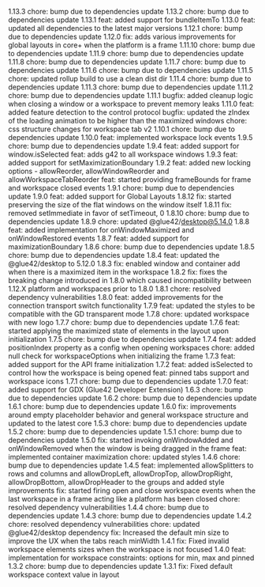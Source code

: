 1.13.3
chore: bump due to dependencies update
1.13.2
chore: bump due to dependencies update
1.13.1
feat: added support for bundleItemTo
1.13.0
feat: updated all dependencies to the latest major versions
1.12.1
chore: bump due to dependencies update
1.12.0
fix: adds various improvements for global layouts in core+ when the platform is a frame
1.11.10
chore: bump due to dependencies update
1.11.9
chore: bump due to dependencies update
1.11.8
chore: bump due to dependencies update
1.11.7
chore: bump due to dependencies update
1.11.6
chore: bump due to dependencies update
1.11.5
chore: updated rollup build to use a clean dist dir
1.11.4
chore: bump due to dependencies update
1.11.3
chore: bump due to dependencies update
1.11.2
chore: bump due to dependencies update
1.11.1
bugfix: added cleanup logic when closing a window or a workspace to prevent memory leaks
1.11.0
feat: added feature detection to the control protocol
bugfix: updated the zIndex of the loading animation to be higher than the maximized windows
chore: css structure changes for workspace tab v2
1.10.1
chore: bump due to dependencies update
1.10.0
feat: implemented workspace lock events
1.9.5
chore: bump due to dependencies update
1.9.4
feat: added support for window.isSelected
feat: adds g42 to all workspace windows
1.9.3
feat: added support for setMaximizationBoundary
1.9.2
feat: added new locking options - allowReorder, allowWindowReorder and allowWorkspaceTabReorder
feat: started providing frameBounds for frame and workspace closed events
1.9.1
chore: bump due to dependencies update
1.9.0
feat: added support for Global Layouts
1.8.12
fix: started preserving the size of the flat windows on the window itself
1.8.11
fix: removed setImmediate in favor of setTimeout, 0
1.8.10
chore: bump due to dependencies update
1.8.9
chore: updated @glue42/desktop@5.14.0
1.8.8
feat: added implementation for onWindowMaximized and onWindowRestored events
1.8.7
feat: added support for maximizationBoundary
1.8.6
chore: bump due to dependencies update
1.8.5
chore: bump due to dependencies update
1.8.4
feat: updated the @glue42/desktop to 5.12.0
1.8.3
fix: enabled window and container add when there is a maximized item in the workspace
1.8.2
fix: fixes the breaking change introduced in 1.8.0 which caused incompatibility between 1.12.X platform and workspaces prior to 1.8.0
1.8.1
chore: resolved dependency vulnerabilities
1.8.0
feat: added improvements for the connection transport switch functionality
1.7.9
feat: updated the styles to be compatible with the GD transparent mode
1.7.8
chore: updated workspace with new logo
1.7.7
chore: bump due to dependencies update
1.7.6
feat: started applying the maximized state of elements in the layout upon initialization
1.7.5
chore: bump due to dependencies update
1.7.4
feat: added positionIndex property as a config when opening workspaces
chore: added null check for workspaceOptions when initializing the frame
1.7.3
feat: added support for the API frame initialization
1.7.2
feat: added isSelected to control how the workspace is being opened
feat: pinned tabs support and workspace icons
1.7.1
chore: bump due to dependencies update
1.7.0
feat: added support for GDX (Glue42 Developer Extension)
1.6.3
chore: bump due to dependencies update
1.6.2
chore: bump due to dependencies update
1.6.1
chore: bump due to dependencies update
1.6.0
fix: improvements around empty placeholder behavior and general workspace structure and updated to the latest core
1.5.3
chore: bump due to dependencies update
1.5.2
chore: bump due to dependencies update
1.5.1
chore: bump due to dependencies update
1.5.0
fix: started invoking onWindowAdded and onWindowRemoved when the window is being dragged in the frame
feat: implemented container maximization
chore: updated styles
1.4.6
chore: bump due to dependencies update
1.4.5
feat: implemented allowSplitters to rows and columns and allowDropLeft, allowDropTop, allowDropRight, allowDropBottom, allowDropHeader to the groups and added style improvements
fix: started firing open and close workspace events when the last workspace in a frame acting like a platform has been closed
chore: resolved dependency vulnerabilities
1.4.4
chore: bump due to dependencies update
1.4.3
chore: bump due to dependencies update
1.4.2
chore: resolved dependency vulnerabilities
chore: updated @glue42/desktop dependency
fix: Increased the default min size to improve the UX when the tabs reach minWidth
1.4.1
fix: Fixed invalid workspace elements sizes when the workspace is not focused
1.4.0
feat: implementation for workspace constraints: options for min, max and pinned
1.3.2
chore: bump due to dependencies update
1.3.1
fix: Fixed default workspace context value in layout
